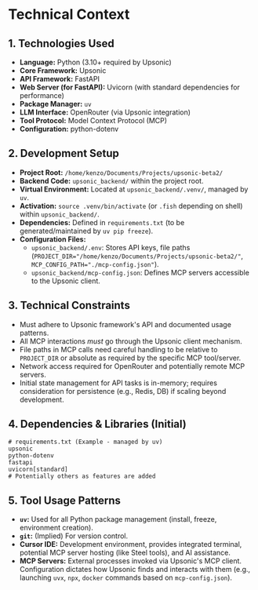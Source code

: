 # Technical Context

## 1. Technologies Used
- **Language:** Python (3.10+ required by Upsonic)
- **Core Framework:** Upsonic
- **API Framework:** FastAPI
- **Web Server (for FastAPI):** Uvicorn (with standard dependencies for performance)
- **Package Manager:** `uv`
- **LLM Interface:** OpenRouter (via Upsonic integration)
- **Tool Protocol:** Model Context Protocol (MCP)
- **Configuration:** python-dotenv

## 2. Development Setup
- **Project Root:** `/home/kenzo/Documents/Projects/upsonic-beta2/`
- **Backend Code:** `upsonic_backend/` within the project root.
- **Virtual Environment:** Located at `upsonic_backend/.venv/`, managed by `uv`.
- **Activation:** `source .venv/bin/activate` (or `.fish` depending on shell) within `upsonic_backend/`.
- **Dependencies:** Defined in `requirements.txt` (to be generated/maintained by `uv pip freeze`).
- **Configuration Files:**
    - `upsonic_backend/.env`: Stores API keys, file paths (`PROJECT_DIR="/home/kenzo/Documents/Projects/upsonic-beta2/"`, `MCP_CONFIG_PATH="./mcp-config.json"`).
    - `upsonic_backend/mcp-config.json`: Defines MCP servers accessible to the Upsonic client.

## 3. Technical Constraints
- Must adhere to Upsonic framework's API and documented usage patterns.
- All MCP interactions *must* go through the Upsonic client mechanism.
- File paths in MCP calls need careful handling to be relative to `PROJECT_DIR` or absolute as required by the specific MCP tool/server.
- Network access required for OpenRouter and potentially remote MCP servers.
- Initial state management for API tasks is in-memory; requires consideration for persistence (e.g., Redis, DB) if scaling beyond development.

## 4. Dependencies & Libraries (Initial)
```
# requirements.txt (Example - managed by uv)
upsonic
python-dotenv
fastapi
uvicorn[standard]
# Potentially others as features are added
```

## 5. Tool Usage Patterns
- **`uv`:** Used for all Python package management (install, freeze, environment creation).
- **`git`:** (Implied) For version control.
- **Cursor IDE:** Development environment, provides integrated terminal, potential MCP server hosting (like Steel tools), and AI assistance.
- **MCP Servers:** External processes invoked via Upsonic's MCP client. Configuration dictates how Upsonic finds and interacts with them (e.g., launching `uvx`, `npx`, `docker` commands based on `mcp-config.json`). 